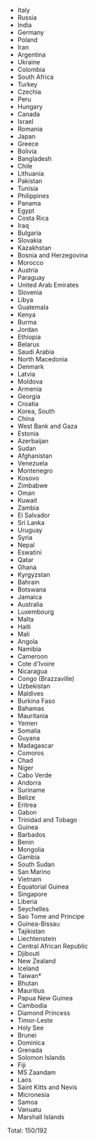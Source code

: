 * Italy
* Russia
* India
* Germany
* Poland
* Iran
* Argentina
* Ukraine
* Colombia
* South Africa
* Turkey
* Czechia
* Peru
* Hungary
* Canada
* Israel
* Romania
* Japan
* Greece
* Bolivia
* Bangladesh
* Chile
* Lithuania
* Pakistan
* Tunisia
* Philippines
* Panama
* Egypt
* Costa Rica
* Iraq
* Bulgaria
* Slovakia
* Kazakhstan
* Bosnia and Herzegovina
* Morocco
* Austria
* Paraguay
* United Arab Emirates
* Slovenia
* Libya
* Guatemala
* Kenya
* Burma
* Jordan
* Ethiopia
* Belarus
* Saudi Arabia
* North Macedonia
* Denmark
* Latvia
* Moldova
* Armenia
* Georgia
* Croatia
* Korea, South
* China
* West Bank and Gaza
* Estonia
* Azerbaijan
* Sudan
* Afghanistan
* Venezuela
* Montenegro
* Kosovo
* Zimbabwe
* Oman
* Kuwait
* Zambia
* El Salvador
* Sri Lanka
* Uruguay
* Syria
* Nepal
* Eswatini
* Qatar
* Ghana
* Kyrgyzstan
* Bahrain
* Botswana
* Jamaica
* Australia
* Luxembourg
* Malta
* Haiti
* Mali
* Angola
* Namibia
* Cameroon
* Cote d'Ivoire
* Nicaragua
* Congo (Brazzaville)
* Uzbekistan
* Maldives
* Burkina Faso
* Bahamas
* Mauritania
* Yemen
* Somalia
* Guyana
* Madagascar
* Comoros
* Chad
* Niger
* Cabo Verde
* Andorra
* Suriname
* Belize
* Eritrea
* Gabon
* Trinidad and Tobago
* Guinea
* Barbados
* Benin
* Mongolia
* Gambia
* South Sudan
* San Marino
* Vietnam
* Equatorial Guinea
* Singapore
* Liberia
* Seychelles
* Sao Tome and Principe
* Guinea-Bissau
* Tajikistan
* Liechtenstein
* Central African Republic
* Djibouti
* New Zealand
* Iceland
* Taiwan*
* Bhutan
* Mauritius
* Papua New Guinea
* Cambodia
* Diamond Princess
* Timor-Leste
* Holy See
* Brunei
* Dominica
* Grenada
* Solomon Islands
* Fiji
* MS Zaandam
* Laos
* Saint Kitts and Nevis
* Micronesia
* Samoa
* Vanuatu
* Marshall Islands

Total: 150/192